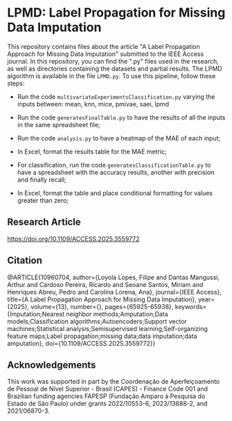 # LPMD: Label Propagation for Missing Data Imputation

This repository contains files about the article "A Label Propagation Approach for Missing Data Imputation" submitted to the IEEE Access journal. In this repository, you can find the ".py" files used in the research, as well as directories containing the datasets and partial results. The LPMD algorithm is available in the file  ```LPMD.py```. To use this pipeline, follow these steps:

- Run the code ```multivariateExperimentsClassification.py``` varying the inputs between: mean, knn, mice, pmivae, saei, lpmd

- Run the code ```generatesFinalTable.py``` to have the results of all the inputs in the same spreadsheet file;
  
- Run the code ```analysis.py``` to have a heatmap of the MAE of each input;
  
- In Excel, format the results table for the MAE metric;

- For classification, run the code ```generatesClassificationTable.py``` to have a spreadsheet with the accuracy results, another with precision and finally recall;
  
- In Excel, format the table and place conditional formatting for values ​​greater than zero;

## Research Article

https://doi.org/10.1109/ACCESS.2025.3559772

## Citation
@ARTICLE{10960704,
  author={Loyola Lopes, Filipe and Dantas Mangussi, Arthur and Cardoso Pereira, Ricardo and Seoane Santos, Miriam and Henriques Abreu, Pedro and Carolina Lorena, Ana},
  journal={IEEE Access}, 
  title={A Label Propagation Approach for Missing Data Imputation}, 
  year={2025},
  volume={13},
  number={},
  pages={65925-65938},
  keywords={Imputation;Nearest neighbor methods;Amputation;Data models;Classification algorithms;Autoencoders;Support vector machines;Statistical analysis;Semisupervised learning;Self-organizing feature maps;Label propagation;missing data;data imputation;data amputation},
  doi={10.1109/ACCESS.2025.3559772}}

## Acknowledgements
This work was supported in part by the Coordenação de Aperfeiçoamento de Pessoal de Nível Superior - Brasil (CAPES) - Finance Code
001 and Brazilian funding agencies FAPESP (Fundação Amparo à Pesquisa do Estado de São Paulo) under grants 2022/10553-6,
2023/13688-2, and 2021/06870-3.

